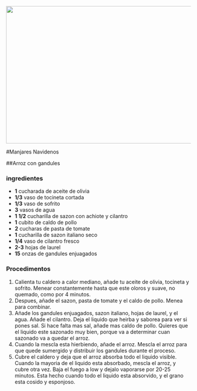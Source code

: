 <img src="https://www.deliciosi.com/images/1200/1225/arroz-con-gandules.jpg" width="520" height="374" />

#Manjares Navidenos




##Arroz con gandules


### ingredientes


- **1** cucharada de aceite de olivia
- **1/3** vaso de tocineta cortada
- **1/3** vaso de sofrito
- **3** vasos de agua
- **1** **1/2** cucharilla de sazon con achiote y cilantro
- **1** cubito de caldo de pollo
- **2** cucharas de pasta de tomate
- **1** cucharilla de sazon italiano seco
- **1/4** vaso de cilantro fresco
- **2-3** hojas de laurel
- **15** onzas de gandules enjuagados


### Procedimentos 


1. Calienta tu caldero a calor mediano, añade tu aceite de olivia, tocineta y sofrito. Menear constantemente hasta que este oloros y suave, no quemado, como por 4 minutos.
2. Despues, añade el sazon, pasta de tomate y el caldo de pollo. Menea para combinar.
3. Añade los gandules enjuagados, sazon italiano, hojas de laurel, y el agua. Añade el cilantro. Deja el liquido que heirba y saborea para ver si pones sal. Si hace falta mas sal, añade mas caldo de pollo. Quieres que el liquido este sazonado muy bien, porque va a determinar cuan sazonado va a quedar el arroz.
4. Cuando la mescla esta hierbiendo, añade el arroz. Mescla el arroz para que quede sumergido y distribuir los gandules durante el proceso.
5. Cubre el caldero y deja que el arroz absorba todo el liquido visible. Cuando la mayoria de el liquido esta absorbado, mescla el arroz, y cubre otra vez. Baja el fuego a low y dejalo vaporarse por 20-25 minutos. Esta hecho cuando todo el liquido esta absorvido, y el grano esta cosido y esponjoso.
